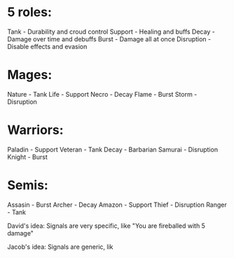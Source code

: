 # 5 roles:
Tank - Durability and croud control
Support - Healing and buffs
Decay - Damage over time and debuffs
Burst - Damage all at once
Disruption - Disable effects and evasion

# Mages:
Nature - Tank
Life - Support
Necro - Decay
Flame  - Burst
Storm - Disruption

# Warriors:
Paladin - Support
Veteran - Tank
Decay - Barbarian
Samurai - Disruption
Knight - Burst

# Semis:
Assasin - Burst
Archer - Decay
Amazon - Support
Thief - Disruption
Ranger - Tank

David's idea:
Signals are very specific, like "You are fireballed with 5 damage"

Jacob's idea:
Signals are generic, lik
